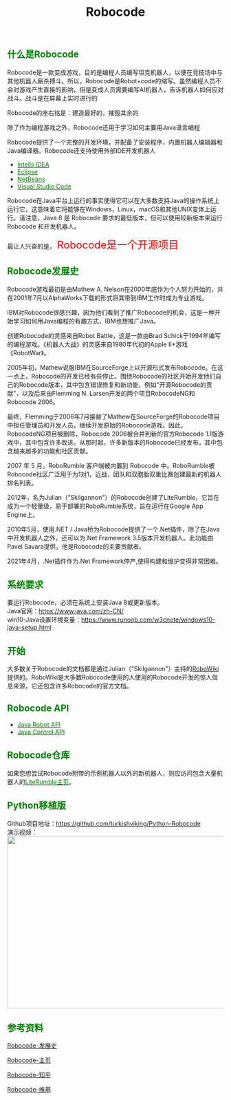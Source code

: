 <h1><center>Robocode</center></h1>
  
<h2><font color="green">什么是Robocode</font></h2>
<p>Robocode是一款变成游戏，目的是编程人员编写坦克机器人，以便在竞技场中与其他机器人厮杀搏斗。所以，Robocode是Robot+code的缩写。虽然编程人员不会对游戏产生直接的影响，但是变成人员需要编写AI机器人，告诉机器人如何应对战斗。战斗是在屏幕上实时进行的</p>

<p>Robocode的座右铭是：建造最好的，摧毁其余的</p>

<p>除了作为编程游戏之外，Robocode还用于学习如何主要用Java语言编程</p>

<p>Robocode提供了一个完整的开发环境，并配备了安装程序，内置机器人编辑器和Java编译器。Robocode还支持使用外部IDE开发机器人
<ul>
    <li><a href="https://www.jetbrains.com/idea/"><font color="green">Intellij IDEA</font></a></li>
    <li><a href="https://www.eclipse.org/"><font color="green">Eclipse</font></a></li>
    <li><a href="https://netbeans.apache.org/"><font color="green">NetBeans</font></a></li>
    <li><a href="https://code.visualstudio.com/"><font color="green">Visual Studio Code</font></a></li>
</ul>

Robocode在Java平台上运行的事实使得它可以在大多数支持Java的操作系统上运行它，这意味着它将能够在Windows，Linux，macOS和其他UNIX变体上运行。请注意，Java 8 是 Robocode 要求的最低版本，但可以使用较新版本来运行 Robocode 和开发机器人。

最让人兴奋的是，
<font color="red" size="5">Robocode是一个开源项目</font>
</p>

<h2><font color="green">Robocode发展史</font></h2>

<p>
Robocode游戏最初是由Mathew A. Nelson在2000年底作为个人努力开始的，并在2001年7月以AlphaWorks下载的形式将其带到IBM工作时成为专业游戏。
</p>

<p>
IBM对Robocode很感兴趣，因为他们看到了推广Robocode的机会，这是一种开始学习如何用Java编程的有趣方式，IBM也想推广Java。
</p>

<p>
创建Robocode的灵感来自Robot Battle，这是一款由Brad Schick于1994年编写的编程游戏。《机器人大战》的灵感来自1980年代初的Apple II+游戏《RobotWar》。
</p>

<p>
2005年初，Mathew说服IBM在SourceForge上以开源形式发布Robocode。在这一点上，Robocode的开发已经有些停止。围绕Robocode的社区开始开发他们自己的Robocode版本，其中包含错误修复和新功能，例如"开源Robocode的贡献"，以及后来由Flemming N. Larsen开发的两个项目RobocodeNG和Robocode 2006。
</p>

<p>
最终，Flemming于2006年7月接替了Mathew在SourceForge的Robocode项目中担任管理员和开发人员，继续开发原始的Robocode游戏。因此，RobocodeNG项目被删除，Robocode 2006被合并到新的官方Robocode 1.1版游戏中，其中包含许多改进。从那时起，许多新版本的Robocode已经发布，其中包含越来越多的功能和社区贡献。
</p>

<p>
2007 年 5 月，RoboRumble 客户端被内置到 Robocode 中。RoboRumble被Robocode社区广泛用于为1对1，近战，团队和双胞胎双重比赛创建最新的机器人排名列表。
</p>

<p>
2012年，名为Julian（"Skilgannon"）的Robocode创建了LiteRumble，它旨在成为一个轻量级，易于部署的RoboRumble系统，旨在运行在Google App Engine上。
</p>

<p>
2010年5月，使用.NET / Java桥为Robocode提供了一个.Net插件，除了在Java中开发机器人之外，还可以为.Net Framework 3.5版本开发机器人。此功能由Pavel Savara提供，他是Robocode的主要贡献者。
</p>

<p>
2021年4月，.Net插件作为.Net Framework停产,使得构建和维护变得非常困难。
</p>

<h2><font color="green">系统要求</font></h2>

<p>要运行Robocode，必须在系统上安装Java 8或更新版本。<br />
Java官网：<a href="https://www.java.com/zh-CN/">https://www.java.com/zh-CN/</a> <br />
win10-Java设置环境变量：<a href="https://www.runoob.com/w3cnote/windows10-java-setup.html">https://www.runoob.com/w3cnote/windows10-java-setup.html</a>
</p>

<h2><font color="green">开始</font></h2>

<p>
大多数关于Robocode的文档都是通过Julian（"Skilgannon"）主持的<a href="https://robowiki.net/wiki/Main_Page">RoboWiki</a>提供的。RoboWiki是大多数Robocode使用的人使用的Robocode开发的惊人信息来源，它还包含许多Robocode的官方文档。
</p>

<h2><font color="green">Robocode API</font></h2>

<ul>
    <li><a href="https://robocode.sourceforge.io/docs/robocode/"><font color="green">Java Robot API</font></a></li>
    <li><a href="https://robocode.sourceforge.io/docs/robocode/index.html?robocode/control/package-summary.htm"><font color="green">Java Control API</font></a></li>
</ul>

<h2><font color="green">Robocode仓库</font></h2>

<p>
如果您想尝试Robocode附带的示例机器人以外的新机器人，则应访问包含大量机器人的<a href="https://literumble.appspot.com/"><font color="green">LiteRumble主页</font></a>。
</p>

<h2><font color="green">Python移植版</font></h2>

<p>
Github项目地址：<a href="https://github.com/turkishviking/Python-Robocode">https://github.com/turkishviking/Python-Robocode</a> <br />
演示视频：<br /><img width=600 height=400 src="/public/img/video.gif">


</p>

<h2><font color="green">参考资料</font></h2>

<a href="https://robocode.sourceforge.io/docs/ReadMe.html">Robocode-发展史</a>

<a href="https://robocode.sourceforge.io/">Robocode-主页</a>

<a href="https://www.zhihu.com/topic/19795994/hot">Robocode-知乎</a>

<a href="https://robowiki.net/wiki/Main_Page">Robocode-维基</a>
